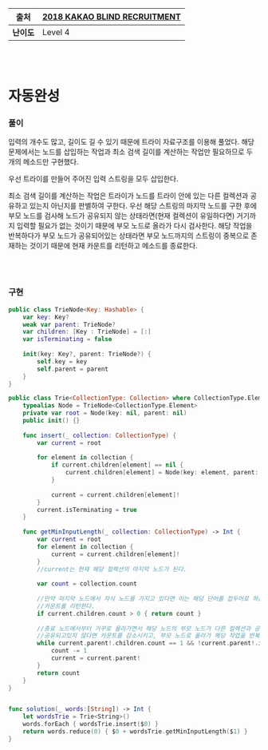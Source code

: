 |  **출처**  | **[2018 KAKAO BLIND RECRUITMENT](https://programmers.co.kr/learn/courses/30/lessons/17685)** |
| :--------: | ------------------------------------------------------------ |
| **난이도** | Level 4                                                      |

<br />

<br />

# 자동완성

### 풀이

입력의 개수도 많고, 길이도 길 수 있기 때문에 트라이 자료구조를 이용해 풀었다. 해당 문제에서는 노드를 삽입하는 작업과 최소 검색 길이를 계산하는 작업만 필요하므로 두 개의 메소드만 구현했다.

우선 트라이를 만들어 주어진 입력 스트링을 모두 삽입한다.

최소 검색 길이를 계산하는 작업은 트라이가 노드를 트라이 안에 있는 다른 컬렉션과 공유하고 있는지 아닌지를 판별하여 구한다. 우선 해당 스트링의 마지막 노드를 구한 후에 부모 노드를 검사해 노드가 공유되지 않는 상태라면(현재 컬렉션이 유일하다면) 거기까지 입력할 필요가 없는 것이기 때문에 부모 노드로 올라가 다시 검사한다. 해당 작업을 반복하다가 부모 노드가 공유되어있는 상태라면 부모 노드까지의 스트링이 중복으로 존재하는 것이기 때문에 현재 카운트를 리턴하고 메소드를 종료한다.

<br />

<br />

### 구현

```swift
public class TrieNode<Key: Hashable> {
    var key: Key?
    weak var parent: TrieNode?
    var children: [Key : TrieNode] = [:]
    var isTerminating = false
    
    init(key: Key?, parent: TrieNode?) {
        self.key = key
        self.parent = parent
    }
}

public class Trie<CollectionType: Collection> where CollectionType.Element: Hashable {
    typealias Node = TrieNode<CollectionType.Element>
    private var root = Node(key: nil, parent: nil)
    public init() {}
    
    func insert(_ collection: CollectionType) {
        var current = root
        
        for element in collection {
            if current.children[element] == nil {
                current.children[element] = Node(key: element, parent: current)
            }
            
            current = current.children[element]!
        }
        current.isTerminating = true
    }
    
    func getMinInputLength(_ collection: CollectionType) -> Int {
        var current = root
        for element in collection {
            current = current.children[element]!
        }
      	//current는 현재 해당 컬렉션의 마지막 노드가 된다.
      
        var count = collection.count
        
      	//만약 마지막 노드에서 자식 노드를 가지고 있다면 이는 해당 단어를 접두어로 하는 다른 단어가 존재한다는 의미이므로,
      	//카운트를 리턴한다.
        if current.children.count > 0 { return count }
        
      	//종료 노드에서부터 거꾸로 올라가면서 해당 노드의 부모 노드가 다른 컬렉션과 공유되고 있는지 확인한다.
      	//공유되고있지 않다면 카운트를 감소시키고, 부모 노드로 올라가 해당 작업을 반복한다.
        while current.parent!.children.count == 1 && !current.parent!.isTerminating {
            count -= 1
            current = current.parent!
        }
        return count
    }
}


func solution(_ words:[String]) -> Int {
    let wordsTrie = Trie<String>()
    words.forEach { wordsTrie.insert($0) }
    return words.reduce(0) { $0 + wordsTrie.getMinInputLength($1) }
}
```